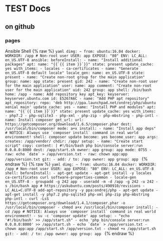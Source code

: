 # TEST Docs
## on github
### pages


Ansible Shell
{% raw %} ```yaml dimg: ~ from: ubuntu:16.04 docker: WORKDIR: /app # Non-root user USER: app EXPOSE: "80" ENV: LC_ALL: en_US.UTF-8 ansible: beforeInstall: - name: "Install additional packages" apt: name: "{{`{{ item }}`}}" state: present update_cache: yes with_items: - locales - ca-certificates - name: "Generate en_US.UTF-8 default locale" locale_gen: name: en_US.UTF-8 state: present - name: "Create non-root group for the main application" group: name: app state: present gid: 242 - name: "Create non-root user for the main application" user: name: app comment: "Create non-root user for the main application" uid: 242 group: app shell: /bin/bash home: /app - name: Add repository key apt_key: keyserver: keyserver.ubuntu.com id: E5267A6C - name: "Add PHP apt repository" apt_repository: repo: 'deb http://ppa.launchpad.net/ondrej/php/ubuntu xenial main' update_cache: yes - name: "Install PHP and modules" apt: name: "{{`{{ item }}`}}" state: present update_cache: yes with_items: - php7.2 - php-sqlite3 - php-xml - php-zip - php-mbstring - php-intl - name: Install composer get_url: url: https://getcomposer.org/download/1.6.5/composer.phar dest: /usr/local/bin/composer mode: a+x install: - name: "Install app deps" # NOTICE: Always use `composer install` command in real world environment! shell: composer update become: yes become_user: app args: creates: /app/vendor/ chdir: /app/ setup: - name: "Create start script" copy: content: | #!/bin/bash php bin/console server:run 0.0.0.0:8000 dest: /app/start.sh owner: app group: app mode: 0755 - raw: echo `date` > /app/version.txt - raw: chown app:app /app/version.txt git: - add: / to: /app owner: app group: app ``` {% endraw %}
{% raw %} ```yaml dimg: ~ from: ubuntu:16.04 docker: WORKDIR: /app # Non-root user USER: app EXPOSE: "80" ENV: LC_ALL: en_US.UTF-8 shell: beforeInstall: - apt-get update - apt-get install -y locales ca-certificates curl software-properties-common - locale-gen en_US.UTF-8 - groupadd -g 242 app - useradd -m -d /app -g 242 -u 242 -s /bin/bash app # https://askubuntu.com/posts/490910/revisions - LC_ALL=C.UTF-8 add-apt-repository -y ppa:ondrej/php - apt-get update - apt-get install -y php7.2 php-sqlite3 php-xml php-zip php-mbstring php-intl - curl -LsS https://getcomposer.org/download/1.4.1/composer.phar -o /usr/local/bin/composer - chmod a+x /usr/local/bin/composer install: - cd /app # NOTICE: Always use `composer install` command in real world environment! - su -c 'composer update' app setup: - "echo '#!/bin/bash' >> /app/start.sh" - echo 'php bin/console server:run 0.0.0.0:8000' >> /app/start.sh - echo `date` > /app/version.txt - chown app:app /app/start.sh /app/version.txt - chmod +x /app/start.sh git: - add: / to: /app owner: app group: app ``` {% endraw %}
